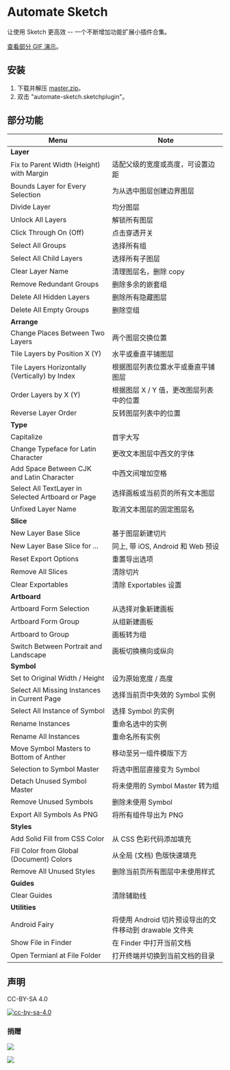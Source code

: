 # Automate Sketch

让使用 Sketch 更高效 -- 一个不断增加功能扩展小插件合集。

[查看部分 GIF 演示](http://ashung.github.io/Automate-Sketch/)。

## 安装

1. 下载并解压 [master.zip](https://github.com/Ashung/Automate-Sketch/archive/master.zip)。
2. 双击 "automate-sketch.sketchplugin"。

## 部分功能

| Menu                                     | Note                                  |
| ---------------------------------------- | ------------------------------------- |
| **Layer**                                |                                       |
| Fix to Parent Width (Height) with Margin | 适配父级的宽度或高度，可设置边距                      |
| Bounds Layer for Every Selection         | 为从选中图层创建边界图层                          |
| Divide Layer                             | 均分图层                                  |
| Unlock All Layers                        | 解锁所有图层                                |
| Click Through On (Off)                   | 点击穿透开关                                |
| Select All Groups                        | 选择所有组                                 |
| Select All Child Layers                  | 选择所有子图层                               |
| Clear Layer Name                         | 清理图层名，删除 copy                         |
| Remove Redundant Groups                  | 删除多余的嵌套组                              |
| Delete All Hidden Layers                 | 删除所有隐藏图层                              |
| Delete All Empty Groups                  | 删除空组                                  |
| **Arrange**                              |                                       |
| Change Places Between Two Layers         | 两个图层交换位置                              |
| Tile Layers by Position X (Y)            | 水平或垂直平铺图层                             |
| Tile Layers Horizontally (Vertically) by Index | 根据图层列表位置水平或垂直平铺图层                     |
| Order Layers by X (Y)                    | 根据图层 X / Y 值，更改图层列表中的位置               |
| Reverse Layer Order                      | 反转图层列表中的位置                            |
| **Type**                                 |                                       |
| Capitalize                               | 首字大写                                  |
| Change Typeface for Latin Character      | 更改文本图层中西文的字体                          |
| Add Space Between CJK and Latin Character | 中西文间增加空格                              |
| Select All TextLayer in Selected Artboard or Page | 选择画板或当前页的所有文本图层                       |
| Unfixed Layer Name                       | 取消文本图层的固定图层名                          |
| **Slice**                                |                                       |
| New Layer Base Slice                     | 基于图层新建切片                              |
| New Layer Base Slice for ...             | 同上, 带 iOS, Android 和 Web 预设           |
| Reset Export Options                     | 重置导出选项                                |
| Remove All Slices                        | 清除切片                                  |
| Clear Exportables                        | 清除 Exportables 设置                     |
| **Artboard**                             |                                       |
| Artboard Form Selection                  | 从选择对象新建画板                             |
| Artboard Form Group                      | 从组新建画板                                |
| Artboard to Group                        | 画板转为组                                 |
| Switch Between Portrait and Landscape    | 画板切换横向或纵向                             |
| **Symbol**                               |                                       |
| Set to Original Width / Height           | 设为原始宽度 / 高度                           |
| Select All Missing Instances in Current Page | 选择当前页中失效的 Symbol 实例                   |
| Select All Instance of Symbol            | 选择 Symbol 的实例                         |
| Rename Instances                         | 重命名选中的实例                              |
| Rename All Instances                     | 重命名所有实例                               |
| Move Symbol Masters to Bottom of Anther  | 移动至另一组件模版下方                           |
| Selection to Symbol Master               | 将选中图层直接变为 Symbol                      |
| Detach Unused Symbol Master              | 将未使用的 Symbol Master 转为组               |
| Remove Unused Symbols                    | 删除未使用 Symbol                          |
| Export All Symbols As PNG                | 将所有组件导出为 PNG                          |
| **Styles**                               |                                       |
| Add Solid Fill from CSS Color            | 从 CSS 色彩代码添加填充                        |
| Fill Color from Global (Document) Colors | 从全局 (文档) 色版快速填充                       |
| Remove All Unused Styles                 | 删除当前页所有图层中未使用样式                       |
| **Guides**                               |                                       |
| Clear Guides                             | 清除辅助线                                 |
| **Utilities**                            |                                       |
| Android Fairy                            | 将使用 Android 切片预设导出的文件移动到 drawable 文件夹 |
| Show File in Finder                      | 在 Finder 中打开当前文档                      |
| Open Termianl at File Folder             | 打开终端并切换到当前文档的目录                       |

## 声明

CC-BY-SA 4.0

[![cc-by-sa-4.0](https://i.creativecommons.org/l/by-sa/4.0/80x15.png)](http://creativecommons.org/licenses/by-sa/4.0/)

### 捐赠

![](http://ashung.github.io/Automate-Sketch/css/donate_wechat_rmb_10.png)

![](http://ashung.github.io/Automate-Sketch/css/donate_alipay_rmb_10.png)
